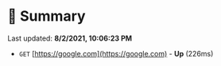 # 📖 Summary
Last updated: **8/2/2021, 10:06:23 PM**

- `GET` [https://google.com](https://google.com) - **Up** (226ms)
